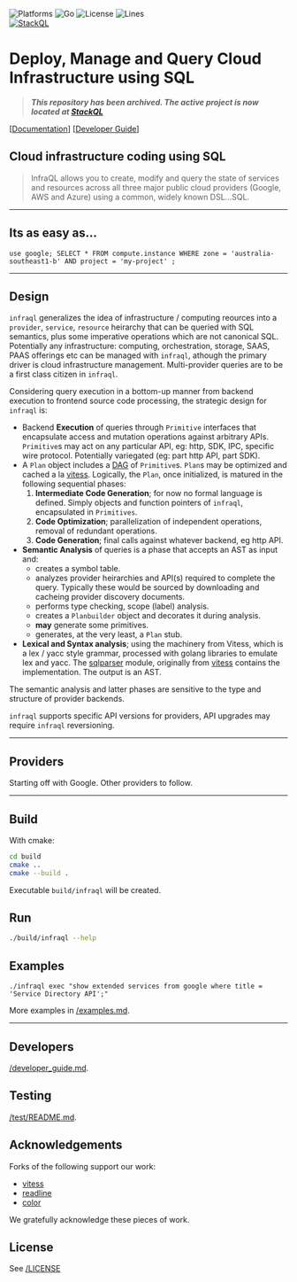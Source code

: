 <!-- language: lang-none -->

![Platforms](https://img.shields.io/badge/platform-windows%20macos%20linux-brightgreen)
![Go](https://github.com/infraql/infraql/workflows/Go/badge.svg)
![License](https://img.shields.io/github/license/infraql/infraql)
![Lines](https://img.shields.io/tokei/lines/github/infraql/infraql)  
[![StackQL](https://stackql.io/img/stackql-banner.png)](https://stackql.io/)  

# Deploy, Manage and Query Cloud Infrastructure using SQL

> __*This repository has been archived.  The active project is now located at [StackQL](https://github.com/stackql/stackql)*__

[[Documentation](https://stackql.io/docs)]  [[Developer Guide](https://github.com/infraql/infraql/blob/develop/developer_guide.md)]

## Cloud infrastructure coding using SQL

> InfraQL allows you to create, modify and query the state of services and resources across all three major public cloud providers (Google, AWS and Azure) using a common, widely known DSL...SQL.

----
## Its as easy as...
    use google; SELECT * FROM compute.instance WHERE zone = 'australia-southeast1-b' AND project = 'my-project' ;

----

## Design

`infraql` generalizes the idea of infrastructure / computing reources into a `provider`, `service`, `resource` heirarchy that can be queried with SQL semantics, plus some imperative operations which are not canonical SQL.  Potentially any infrastructure: computing, orchestration, storage, SAAS, PAAS offerings etc can be managed with `infraql`, athough the primary driver is cloud infrastructure management.  Multi-provider queries are to be a first class citizen in `infraql`.

Considering query execution in a bottom-up manner from backend execution to frontend source code processing, the strategic design for `infraql` is:

  - Backend **Execution** of queries through `Primitive` interfaces that encapsulate access and mutation operations against arbitrary APIs.  `Primitive`s may act on any particular API, eg: http, SDK, IPC, specific wire protocol.  Potentially variegated (eg: part http API, part SDK).
  - A `Plan` object includes a [DAG](https://en.wikipedia.org/wiki/Directed_acyclic_graph) of `Primitive`s.  `Plan`s may be optimized and cached a la [vitess](https://github.com/vitessio/vitess).  Logically, the `Plan`, once initialized, is matured in the following sequential phases:
    1. **Intermediate Code Generation**; for now no formal language is defined.  Simply objects and function pointers of `infraql`, encapsulated in `Primitives`.
    2. **Code Optimization**; parallelization of independent operations, removal of redundant operations.
    3. **Code Generation**; final calls against whatever backend, eg http API. 
  - **Semantic Analysis** of queries is a phase that accepts an AST as input and:
    - creates a symbol table.
    - analyzes provider heirarchies and API(s) required to complete the query.  Typically these would be sourced by downloading and cacheing provider discovery documents.
    - performs type checking, scope (label) analysis.
    - creates a `Planbuilder` object and decorates it during analysis.
    - **may** generate some primitives.
    - generates, at the very least, a `Plan` stub.
  - **Lexical and Syntax analysis**; using the machinery from Vitess, which is a lex / yacc style grammar, processed with golang libraries to emulate lex and yacc.  The [sqlparser](https://github.com/infraql/vitess/blob/feature/infraql-develop/go/vt/sqlparser) module, originally from [vitess](https://github.com/vitessio/vitess) contains the implementation.  The output is an AST.

The semantic analysis and latter phases are sensitive to the type and structure of provider backends.

`infraql` supports specific API versions for providers, API upgrades may require `infraql` reversioning.

---

## Providers

Starting off with Google.  Other providers to follow.

---

## Build

With cmake:

```bash
cd build
cmake ..
cmake --build .
```


Executable `build/infraql` will be created.


## Run

```bash
./build/infraql --help

```

## Examples

```
./infraql exec "show extended services from google where title = 'Service Directory API';"
```

More examples in [/examples.md](/examples.md).

---

## Developers

[/developer_guide.md](/developer_guide.md).

## Testing

[/test/README.md](/test/README.md).

## Acknowledgements

Forks of the following support our work:

  - [vitess](https://vitess.io/)
  - [readline](https://github.com/chzyer/readline)
  - [color](https://github.com/fatih/color)

We gratefully acknowledge these pieces of work.

## License

See [/LICENSE](/LICENSE)
